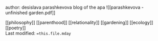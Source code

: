 author: desislava parashkevova
blog of the apa
![[parashkevova - unfinished garden.pdf]]


[[philosophy]]   [[parenthood]]   [[relationality]]   [[gardening]]   [[ecology]]   [[poetry]]   
Last modified: `=this.file.mday`
